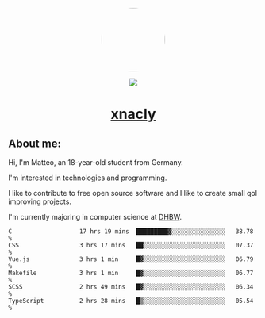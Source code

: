 <p align="center">
  <img style="border-radius: 100px" width="128" height="128" src="https://avatars.githubusercontent.com/u/47723417?v=4"/>
</p>
<p align="center">
  <img src="https://komarev.com/ghpvc/?username=xnacly&&style=flat-square"/>
</p>

<h1 align="center"><a href="https://xnacly.me/"> xnacly</a> </h1>

<h2> About me:</h2>

<p>Hi, I'm Matteo, an 18-year-old student from Germany. </p>
<p>I'm interested in technologies and programming.</p>
<p>I like to contribute to free open source software and I like to create small qol improving projects.</p>
<p>I'm currently majoring in computer science at <a href="https://www.dhbw.de/startseite">DHBW</a>.</p>

<!--START_SECTION:waka-->

```text
C                   17 hrs 19 mins  █████████▓░░░░░░░░░░░░░░░   38.78 %
CSS                 3 hrs 17 mins   ██░░░░░░░░░░░░░░░░░░░░░░░   07.37 %
Vue.js              3 hrs 1 min     █▓░░░░░░░░░░░░░░░░░░░░░░░   06.79 %
Makefile            3 hrs 1 min     █▓░░░░░░░░░░░░░░░░░░░░░░░   06.77 %
SCSS                2 hrs 49 mins   █▓░░░░░░░░░░░░░░░░░░░░░░░   06.34 %
TypeScript          2 hrs 28 mins   █▒░░░░░░░░░░░░░░░░░░░░░░░   05.54 %
```

<!--END_SECTION:waka-->
